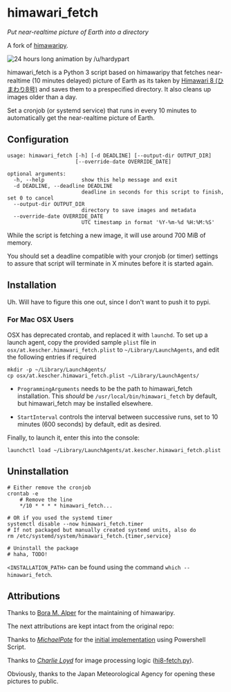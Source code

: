 # himawari_fetch
*Put near-realtime picture of Earth into a directory*

A fork of [himawaripy](https://github.com/boramalper/himawaripy).

![24 hours long animation by /u/hardypart](https://i.giphy.com/l3vRnMYNnbhdnz5Ty.gif)

himawari_fetch is a Python 3 script based on himawaripy that fetches near-realtime
(10 minutes delayed) picture of Earth as its taken by
[Himawari 8 (ひまわり8号)](https://en.wikipedia.org/wiki/Himawari_8) and saves them
to a prespecified directory. It also cleans up images older than a day.

Set a cronjob (or systemd service) that runs in every 10 minutes to automatically get the
near-realtime picture of Earth.

## Configuration

```                      
usage: himawari_fetch [-h] [-d DEADLINE] [--output-dir OUTPUT_DIR]
                      [--override-date OVERRIDE_DATE]

optional arguments:
  -h, --help            show this help message and exit
  -d DEADLINE, --deadline DEADLINE
                        deadline in seconds for this script to finish, set 0 to cancel
  --output-dir OUTPUT_DIR
                        directory to save images and metadata
  --override-date OVERRIDE_DATE
                        UTC timestamp in format '%Y-%m-%d %H:%M:%S'
```
While the script is fetching a new image, it will use around 700 MiB of memory.

You should set a deadline compatible with your cronjob (or timer) settings to assure that script will terminate in X
minutes before it is started again.

## Installation
Uh. Will have to figure this one out, since I don't want to push it to pypi.

### For Mac OSX Users

OSX has deprecated crontab, and replaced it with `launchd`. To set up a launch agent, copy the provided sample `plist`
file in `osx/at.kescher.himawari_fetch.plist` to `~/Library/LaunchAgents`, and edit the following entries if required

    mkdir -p ~/Library/LaunchAgents/
    cp osx/at.kescher.himawari_fetch.plist ~/Library/LaunchAgents/

* `ProgrammingArguments` needs to be the path to himawari_fetch installation. This *should* be `/usr/local/bin/himawari_fetch`
by default, but himawari_fetch may be installed elsewhere.

* `StartInterval` controls the interval between successive runs, set to 10 minutes (600 seconds) by default,
edit as desired.

Finally, to launch it, enter this into the console:

    launchctl load ~/Library/LaunchAgents/at.kescher.himawari_fetch.plist


## Uninstallation

```
# Either remove the cronjob
crontab -e
    # Remove the line
    */10 * * * * himawari_fetch...

# OR if you used the systemd timer
systemctl disable --now himawari_fetch.timer
# If not packaged but manually created systemd units, also do
rm /etc/systemd/system/himawari_fetch.{timer,service}

# Uninstall the package
# haha, TODO!
```


`<INSTALLATION_PATH>` can be found using the command `which -- himawari_fetch`.

## Attributions
Thanks to [Bora M. Alper](https://github.com/boramalper) for the maintaining of himawaripy.

The next attributions are kept intact from the original repo:

Thanks to *[MichaelPote](https://github.com/MichaelPote)* for the [initial
implementation](https://gist.github.com/MichaelPote/92fa6e65eacf26219022) using
Powershell Script.

Thanks to *[Charlie Loyd](https://github.com/celoyd)* for image processing logic
([hi8-fetch.py](https://gist.github.com/celoyd/39c53f824daef7d363db)).

Obviously, thanks to the Japan Meteorological Agency for opening these pictures
to public.
